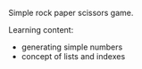Simple rock paper scissors game.

Learning content:
- generating simple numbers
- concept of lists and indexes